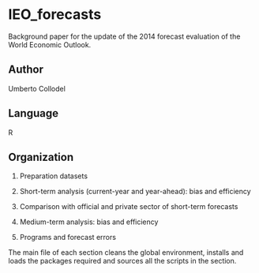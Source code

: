 # IEO_forecasts

Background paper for the update of the 2014 forecast evaluation of the World Economic Outlook. 

## Author

Umberto Collodel

## Language

R


## Organization

1. Preparation datasets

2. Short-term analysis (current-year and year-ahead): bias and efficiency

3. Comparison with official and private sector of short-term forecasts 

4. Medium-term analysis: bias and efficiency

5. Programs and forecast errors


The main file of each section cleans the global environment, installs and loads the packages required 
and sources all the scripts in the section.